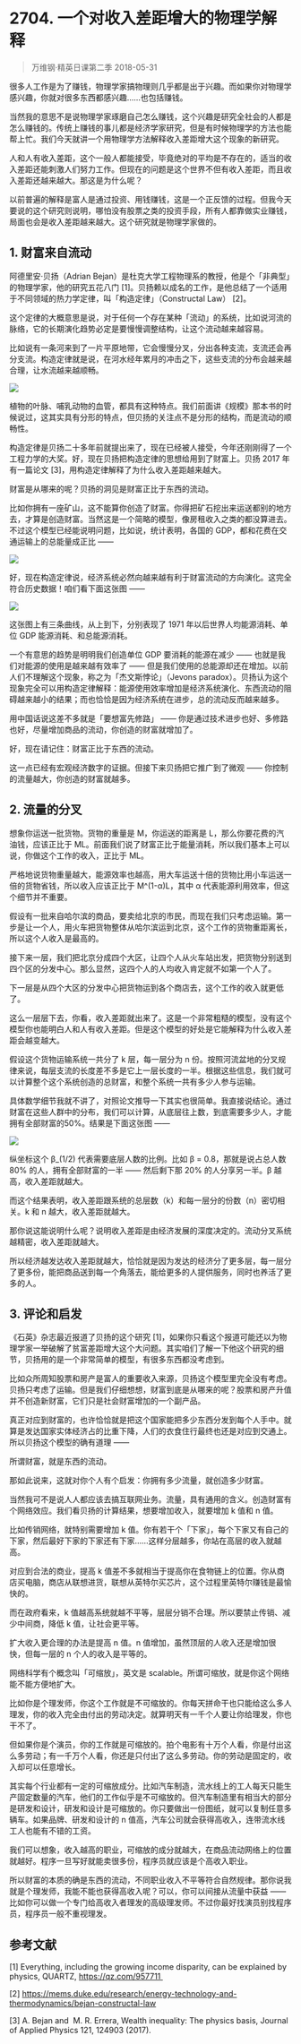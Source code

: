 # 2704. 一个对收入差距增大的物理学解释
> 万维钢·精英日课第二季
2018-05-31

很多人工作是为了赚钱，物理学家搞物理则几乎都是出于兴趣。而如果你对物理学感兴趣，你就对很多东西都感兴趣……也包括赚钱。

当然我的意思不是说物理学家琢磨自己怎么赚钱，这个兴趣是研究全社会的人都是怎么赚钱的。传统上赚钱的事儿都是经济学家研究，但是有时候物理学的方法也能帮上忙。我们今天就讲一个用物理学方法解释收入差距增大这个现象的新研究。

人和人有收入差距，这个一般人都能接受，毕竟绝对的平均是不存在的，适当的收入差距还能刺激人们努力工作。但现在的问题是这个世界不但有收入差距，而且收入差距还越来越大。那这是为什么呢？

以前普遍的解释是富人是通过投资、用钱赚钱，这是一个正反馈的过程。但我今天要说的这个研究则说明，哪怕没有股票之类的投资手段，所有人都靠做实业赚钱，局面也会是收入差距越来越大。这个研究就是物理学家做的。

## 1. 财富来自流动
阿德里安·贝扬（Adrian Bejan）是杜克大学工程物理系的教授，他是个「非典型」的物理学家，他的研究五花八门 [1]。贝扬赖以成名的工作，是他总结了一个适用于不同领域的热力学定律，叫「构造定律」（Constructal Law） [2]。

这个定律的大概意思是说，对于任何一个存在某种「流动」的系统，比如说河流的脉络，它的长期演化趋势必定是要慢慢调整结构，让这个流动越来越容易。

比如说有一条河来到了一片平原地带，它会慢慢分叉，分出各种支流，支流还会再分支流。构造定律就是说，在河水经年累月的冲击之下，这些支流的分布会越来越合理，让水流越来越顺畅。

![](https://raw.githubusercontent.com/dalong0514/selfstudy/master/图片链接/万维钢/2019077.jpg)

植物的叶脉、哺乳动物的血管，都具有这种特点。我们前面讲《规模》那本书的时候说过，这其实具有分形的特点，但贝扬的关注点不是分形的结构，而是流动的顺畅性。

构造定律是贝扬二十多年前就提出来了，现在已经被人接受，今年还刚刚得了一个工程力学的大奖。好，现在贝扬把构造定律的思想给用到了财富上。贝扬 2017 年有一篇论文 [3]，用构造定律解释了为什么收入差距越来越大。

财富是从哪来的呢？贝扬的洞见是财富正比于东西的流动。

比如你拥有一座矿山，这不能算你创造了财富。你得把矿石挖出来运送都别的地方去，才算是创造财富。当然这是一个简略的模型，像房租收入之类的都没算进去。不过这个模型已经能说明问题，比如说，统计表明，各国的 GDP，都和花费在交通运输上的总能量成正比 —— 

![](https://raw.githubusercontent.com/dalong0514/selfstudy/master/图片链接/万维钢/2019078.jpg)

好，现在构造定律说，经济系统必然向越来越有利于财富流动的方向演化。这完全符合历史数据！咱们看下面这张图 —— 

![](https://raw.githubusercontent.com/dalong0514/selfstudy/master/图片链接/万维钢/2019079.jpg)

这张图上有三条曲线，从上到下，分别表现了 1971 年以后世界人均能源消耗、单位 GDP 能源消耗、和总能源消耗。

一个有意思的趋势是明明我们创造单位 GDP 要消耗的能源在减少 —— 也就是我们对能源的使用是越来越有效率了 —— 但是我们使用的总能源却还在增加。以前人们不理解这个现象，称之为「杰文斯悖论」（Jevons paradox）。贝扬认为这个现象完全可以用构造定律解释：能源使用效率增加是经济系统演化、东西流动的阻碍越来越小的结果；而也恰恰是因为经济系统在进步，总的流动反而越来越多。

用中国话说这差不多就是「要想富先修路」 —— 你是通过技术进步也好、多修路也好，尽量增加商品的流动，你创造的财富就增加了。

好，现在请记住：财富正比于东西的流动。

这一点已经有宏观经济数字的证据。但接下来贝扬把它推广到了微观 —— 你控制的流量越大，你创造的财富就越多。

## 2. 流量的分叉
想象你运送一批货物。货物的重量是 M，你运送的距离是 L，那么你要花费的汽油钱，应该正比于 ML。前面我们说了财富正比于能量消耗，所以我们基本上可以说，你做这个工作的收入，正比于 ML。

严格地说货物重量越大，能源效率也越高，用大车运送十倍的货物比用小车运送一倍的货物省钱，所以收入应该正比于 M^(1-α)L，其中 α 代表能源利用效率，但这个细节并不重要。

假设有一批来自哈尔滨的商品，要卖给北京的市民，而现在我们只考虑运输。第一步是让一个人，用火车把货物整体从哈尔滨运到北京，这个工作的货物重距离长，所以这个人收入是最高的。

接下来一层，我们把北京分成四个大区，让四个人从火车站出发，把货物分别送到四个区的分发中心。那么显然，这四个人的人均收入肯定就不如第一个人了。

下一层是从四个大区的分发中心把货物运到各个商店去，这个工作的收入就更低了。

这么一层层下去，你看，收入差距就出来了。这是一个非常粗糙的模型，没有这个模型你也能明白人和人有收入差距。但是这个模型的好处是它能解释为什么收入差距会越变越大。

假设这个货物运输系统一共分了 k 层，每一层分为 n 份。按照河流盆地的分叉规律来说，每层支流的长度差不多是它上一层长度的一半。根据这些信息，我们就可以计算整个这个系统创造的总财富，和整个系统一共有多少人参与运输。

具体数学细节我就不讲了，对照论文推导一下其实也很简单。我直接说结论。通过财富在这些人群中的分布，我们可以计算，从底层往上数，到底需要多少人，才能拥有全部财富的50%。结果是下面这张图 ——

![](https://raw.githubusercontent.com/dalong0514/selfstudy/master/图片链接/万维钢/2019080.jpg)

纵坐标这个 β_(1/2) 代表需要底层人数的比例。比如 β = 0.8，那就是说占总人数 80% 的人，拥有全部财富的一半 —— 然后剩下那 20% 的人分享另一半。β 越高，收入差距就越大。

而这个结果表明，收入差距跟系统的总层数（k）和每一层分的份数（n）密切相关。k 和 n 越大，收入差距就越大。

那你说这能说明什么呢？说明收入差距是由经济发展的深度决定的。流动分叉系统越精密，收入差距就越大。

所以经济越发达收入差距就越大，恰恰就是因为发达的经济分了更多层，每一层分了更多份，能把商品送到每一个角落去，能给更多的人提供服务，同时也养活了更多的人。

## 3. 评论和启发
《石英》杂志最近报道了贝扬的这个研究 [1]，如果你只看这个报道可能还以为物理学家一举破解了贫富差距增大这个大问题。其实咱们了解一下他这个研究的细节，贝扬用的是一个非常简单的模型，有很多东西都没考虑到。

比如众所周知股票和房产是富人的重要收入来源，贝扬这个模型里完全没有考虑。贝扬只考虑了运输。但是我们仔细想想，财富到底是从哪来的呢？股票和房产升值并不创造新财富，它们只是社会财富增加的一个副产品。

真正对应到财富的，也许恰恰就是把这个国家能把多少东西分发到每个人手中。就算是发达国家实体经济占的比重下降，人们的衣食住行最终也还是对应到交通上。所以贝扬这个模型的确有道理 ——

所谓财富，就是东西的流动。

那如此说来，这就对你个人有个启发：你拥有多少流量，就创造多少财富。

当然我可不是说人人都应该去搞互联网业务。流量，具有通用的含义。创造财富有个网络效应。我们看贝扬的计算结果，想要增加收入，就要增加 k 值和 n 值。

比如传销网络，就特别需要增加 k 值。你有若干个「下家」，每个下家又有自己的下家，然后最好下家的下家还有下家……这样分层越多，你站在高层的收入就越高。

对应到合法的商业，提高 k 值差不多就相当于提高你在食物链上的位置。你从商店买电脑，商店从联想进货，联想从英特尔买芯片，这个过程里英特尔赚钱是最愉快的。

而在政府看来，k 值越高系统就越不平等，层层分销不合理。所以要禁止传销、减少中间商，降低 k 值，让社会更平等。

扩大收入更合理的办法是提高 n 值。n 值增加，虽然顶层的人收入还是增加很快，但每一层的 n 个人的收入是平等的。

网络科学有个概念叫「可缩放」，英文是 scalable。所谓可缩放，就是你这个网络能不能方便地扩大。

比如你是个理发师，你这个工作就是不可缩放的。你每天拼命干也只能给这么多人理发，你的收入完全由付出的劳动决定。就算明天有一千个人要让你给理发，你也干不了。

但如果你是个演员，你的工作就是可缩放的。拍个电影有十万个人看，你是付出这么多劳动；有一千万个人看，你还是只付出了这么多劳动。你的劳动是固定的，收入却可以任意增长。

其实每个行业都有一定的可缩放成分。比如汽车制造，流水线上的工人每天只能生产固定数量的汽车，他们的工作似乎是不可缩放的。但汽车制造里有相当大的部分是研发和设计，研发和设计是可缩放的。你只要做出一份图纸，就可以复制任意多辆车。如果品牌、研发和设计的 n 值高，汽车公司就会获得高收入，连带流水线工人也能有不错的工资。

我们可以想象，收入越高的职业，可缩放的成分就越大，在商品流动网络上的位置就越好。程序一旦写好就能卖很多份，程序员就应该是个高收入职业。

所以财富的本质的确是东西的流动，不同职业收入不平等符合自然规律。那你说我就是个理发师，我能不能也获得高收入呢？可以，你可以间接从流量中获益 —— 比如你可以做一个专门给高收入者理发的高级理发师。不过你最好找演员别找程序员，程序员一般不重视理发。

## 参考文献
[1] Everything, including the growing income disparity, can be explained by physics, QUARTZ, https://qz.com/957711 

[2] https://mems.duke.edu/research/energy-technology-and-thermodynamics/bejan-constructal-law

[3] A. Bejan and  M. R. Errera, Wealth inequality: The physics basis, Journal of Applied Physics 121, 124903 (2017).


